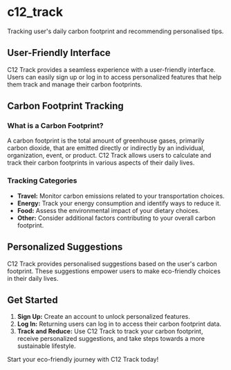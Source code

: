 # c12_track

Tracking user's daily carbon footprint and recommending personalised tips.

## User-Friendly Interface

C12 Track provides a seamless experience with a user-friendly interface. Users can easily sign up or log in to access personalized features that help them track and manage their carbon footprints.

## Carbon Footprint Tracking

### What is a Carbon Footprint?

A carbon footprint is the total amount of greenhouse gases, primarily carbon dioxide, that are emitted directly or indirectly by an individual, organization, event, or product. C12 Track allows users to calculate and track their carbon footprints in various aspects of their daily lives.

### Tracking Categories

- **Travel:** Monitor carbon emissions related to your transportation choices.
- **Energy:** Track your energy consumption and identify ways to reduce it.
- **Food:** Assess the environmental impact of your dietary choices.
- **Other:** Consider additional factors contributing to your overall carbon footprint.

## Personalized Suggestions

C12 Track provides personalised suggestions based on the user's carbon footprint. These suggestions empower users to make eco-friendly choices in their daily lives.

## Get Started

1. **Sign Up:** Create an account to unlock personalized features.
2. **Log In:** Returning users can log in to access their carbon footprint data.
3. **Track and Reduce:** Use C12 Track to track your carbon footprint, receive personalized suggestions, and take steps towards a more sustainable lifestyle.

Start your eco-friendly journey with C12 Track today!
